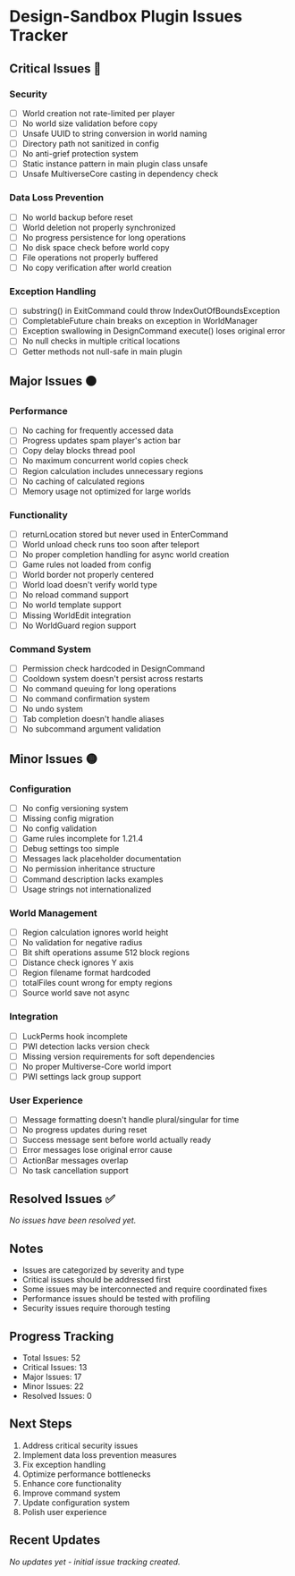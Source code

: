 # Design-Sandbox Plugin Issues Tracker

## Critical Issues 🔴

### Security
- [ ] World creation not rate-limited per player
- [ ] No world size validation before copy
- [ ] Unsafe UUID to string conversion in world naming
- [ ] Directory path not sanitized in config
- [ ] No anti-grief protection system
- [ ] Static instance pattern in main plugin class unsafe
- [ ] Unsafe MultiverseCore casting in dependency check

### Data Loss Prevention
- [ ] No world backup before reset
- [ ] World deletion not properly synchronized
- [ ] No progress persistence for long operations
- [ ] No disk space check before world copy
- [ ] File operations not properly buffered
- [ ] No copy verification after world creation

### Exception Handling
- [ ] substring() in ExitCommand could throw IndexOutOfBoundsException
- [ ] CompletableFuture chain breaks on exception in WorldManager
- [ ] Exception swallowing in DesignCommand execute() loses original error
- [ ] No null checks in multiple critical locations
- [ ] Getter methods not null-safe in main plugin

## Major Issues 🟠

### Performance
- [ ] No caching for frequently accessed data
- [ ] Progress updates spam player's action bar
- [ ] Copy delay blocks thread pool
- [ ] No maximum concurrent world copies check
- [ ] Region calculation includes unnecessary regions
- [ ] No caching of calculated regions
- [ ] Memory usage not optimized for large worlds

### Functionality
- [ ] returnLocation stored but never used in EnterCommand
- [ ] World unload check runs too soon after teleport
- [ ] No proper completion handling for async world creation
- [ ] Game rules not loaded from config
- [ ] World border not properly centered
- [ ] World load doesn't verify world type
- [ ] No reload command support
- [ ] No world template support
- [ ] Missing WorldEdit integration
- [ ] No WorldGuard region support

### Command System
- [ ] Permission check hardcoded in DesignCommand
- [ ] Cooldown system doesn't persist across restarts
- [ ] No command queuing for long operations
- [ ] No command confirmation system
- [ ] No undo system
- [ ] Tab completion doesn't handle aliases
- [ ] No subcommand argument validation

## Minor Issues 🟡

### Configuration
- [ ] No config versioning system
- [ ] Missing config migration
- [ ] No config validation
- [ ] Game rules incomplete for 1.21.4
- [ ] Debug settings too simple
- [ ] Messages lack placeholder documentation
- [ ] No permission inheritance structure
- [ ] Command description lacks examples
- [ ] Usage strings not internationalized

### World Management
- [ ] Region calculation ignores world height
- [ ] No validation for negative radius
- [ ] Bit shift operations assume 512 block regions
- [ ] Distance check ignores Y axis
- [ ] Region filename format hardcoded
- [ ] totalFiles count wrong for empty regions
- [ ] Source world save not async

### Integration
- [ ] LuckPerms hook incomplete
- [ ] PWI detection lacks version check
- [ ] Missing version requirements for soft dependencies
- [ ] No proper Multiverse-Core world import
- [ ] PWI settings lack group support

### User Experience
- [ ] Message formatting doesn't handle plural/singular for time
- [ ] No progress updates during reset
- [ ] Success message sent before world actually ready
- [ ] Error messages lose original error cause
- [ ] ActionBar messages overlap
- [ ] No task cancellation support

## Resolved Issues ✅

*No issues have been resolved yet.*

## Notes
- Issues are categorized by severity and type
- Critical issues should be addressed first
- Some issues may be interconnected and require coordinated fixes
- Performance issues should be tested with profiling
- Security issues require thorough testing

## Progress Tracking
- Total Issues: 52
- Critical Issues: 13
- Major Issues: 17
- Minor Issues: 22
- Resolved Issues: 0

## Next Steps
1. Address critical security issues
2. Implement data loss prevention measures
3. Fix exception handling
4. Optimize performance bottlenecks
5. Enhance core functionality
6. Improve command system
7. Update configuration system
8. Polish user experience

## Recent Updates
*No updates yet - initial issue tracking created.* 